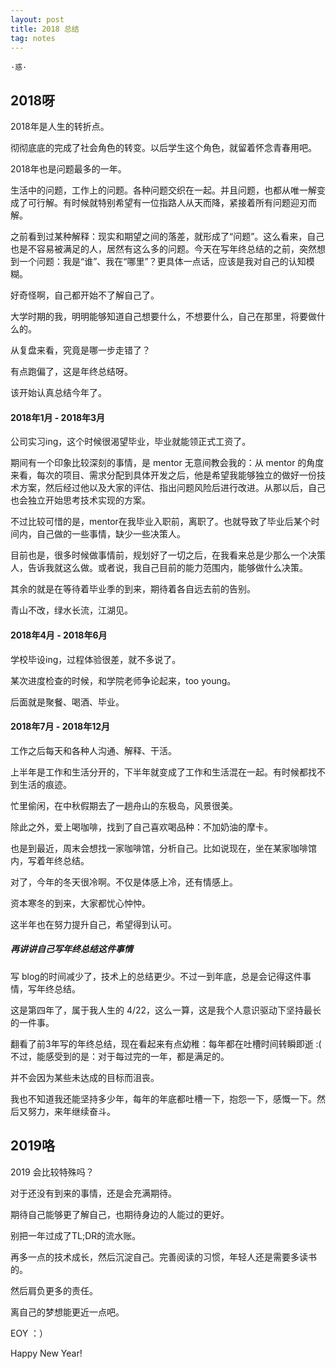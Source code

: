 ```yaml
---
layout: post
title: 2018 总结
tag: notes
---
```


    ·惑·


## 2018呀

2018年是人生的转折点。

彻彻底底的完成了社会角色的转变。以后学生这个角色，就留着怀念青春用吧。

2018年也是问题最多的一年。

生活中的问题，工作上的问题。各种问题交织在一起。并且问题，也都从唯一解变成了可行解。有时候就特别希望有一位指路人从天而降，紧接着所有问题迎刃而解。

之前看到过某种解释：现实和期望之间的落差，就形成了“问题”。这么看来，自己也是不容易被满足的人，居然有这么多的问题。今天在写年终总结的之前，突然想到一个问题：我是“谁”、我在“哪里”？更具体一点话，应该是我对自己的认知模糊。

好奇怪啊，自己都开始不了解自己了。

大学时期的我，明明能够知道自己想要什么，不想要什么，自己在那里，将要做什么的。

从复盘来看，究竟是哪一步走错了？

有点跑偏了，这是年终总结呀。

该开始认真总结今年了。

#### 2018年1月 - 2018年3月

公司实习ing，这个时候很渴望毕业，毕业就能领正式工资了。

期间有一个印象比较深刻的事情，是 mentor 无意间教会我的：从 mentor 的角度来看，每次的项目、需求分配到具体开发之后，他是希望我能够独立的做好一份技术方案，然后经过他以及大家的评估、指出问题风险后进行改进。从那以后，自己也会独立开始思考技术实现的方案。

不过比较可惜的是，mentor在我毕业入职前，离职了。也就导致了毕业后某个时间内，自己做的一些事情，缺少一些决策人。

目前也是，很多时候做事情前，规划好了一切之后，在我看来总是少那么一个决策人，告诉我就这么做。或者说，我自己目前的能力范围内，能够做什么决策。

其余的就是在等待着毕业季的到来，期待着各自远去前的告别。

青山不改，绿水长流，江湖见。

#### 2018年4月 - 2018年6月

学校毕设ing，过程体验很差，就不多说了。

某次进度检查的时候，和学院老师争论起来，too young。

后面就是聚餐、喝酒、毕业。

#### 2018年7月 - 2018年12月

工作之后每天和各种人沟通、解释、干活。

上半年是工作和生活分开的，下半年就变成了工作和生活混在一起。有时候都找不到生活的痕迹。

忙里偷闲，在中秋假期去了一趟舟山的东极岛，风景很美。

除此之外，爱上喝咖啡，找到了自己喜欢喝品种：不加奶油的摩卡。

也是到最近，周末会想找一家咖啡馆，分析自己。比如说现在，坐在某家咖啡馆内，写着年终总结。

对了，今年的冬天很冷啊。不仅是体感上冷，还有情感上。

资本寒冬的到来，大家都忧心忡忡。

这半年也在努力提升自己，希望得到认可。

##### 再讲讲自己写年终总结这件事情

写 blog的时间减少了，技术上的总结更少。不过一到年底，总是会记得这件事情，写年终总结。

这是第四年了，属于我人生的 4/22，这么一算，这是我个人意识驱动下坚持最长的一件事。

翻看了前3年写的年终总结，现在看起来有点幼稚：每年都在吐槽时间转瞬即逝 :(   不过，能感受到的是：对于每过完的一年，都是满足的。

并不会因为某些未达成的目标而沮丧。

我也不知道我还能坚持多少年，每年的年底都吐槽一下，抱怨一下，感慨一下。然后又努力，来年继续奋斗。

## 2019咯

2019 会比较特殊吗？

对于还没有到来的事情，还是会充满期待。

期待自己能够更了解自己，也期待身边的人能过的更好。

别把一年过成了TL;DR的流水账。

再多一点的技术成长，然后沉淀自己。完善阅读的习惯，年轻人还是需要多读书的。

然后肩负更多的责任。

离自己的梦想能更近一点吧。

EOY ：）

Happy New Year! 

